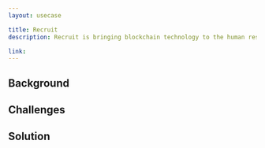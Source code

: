 ```yaml
---
layout: usecase

title: Recruit
description: Recruit is bringing blockchain technology to the human resources industry to increase transparency and in turn address fraud in HR credentials.

link:
---
```


## Background



## Challenges

## Solution
